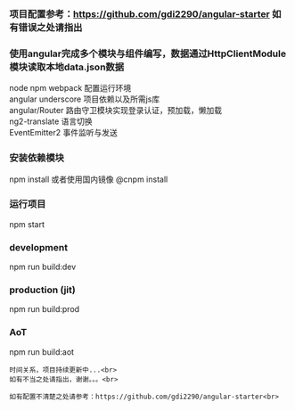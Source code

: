 ### 项目配置参考：https://github.com/gdi2290/angular-starter 如有错误之处请指出

### 使用angular完成多个模块与组件编写，数据通过HttpClientModule模块读取本地data.json数据

node npm webpack 配置运行环境<br>
angular underscore 项目依赖以及所需js库<br>
angular/Router  路由守卫模块实现登录认证，预加载，懒加载<br>
ng2-translate 语言切换<br>
EventEmitter2 事件监听与发送<br>

### 安装依赖模块
npm install 或者使用国内镜像 @cnpm install

### 运行项目
npm start

### development
npm run build:dev
### production (jit)
npm run build:prod
### AoT
npm run build:aot
```
时间关系，项目持续更新中...<br>
如有不当之处请指出，谢谢。。。<br>

如有配置不清楚之处请参考：https://github.com/gdi2290/angular-starter<br>
